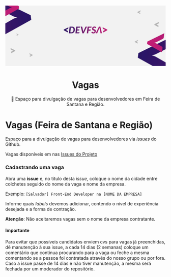 <p align="center">
<img src="images/cover.jpg" alt="Dev FSA">
</p>
<h1 align="center">Vagas</h1>
<p align="center">🔬 Espaço para divulgação de vagas para desenvolvedores em Feira de Santana e Região.</p>

# Vagas (Feira de Santana e Região)

Espaço para a divulgação de vagas para desenvolvedores via _issues_ do Github.

Vagas disponíveis em nas [ Issues do Projeto ](https://github.com/frontendbr/vagas/issues)

### Cadastrando uma vaga

Abra uma **issue** e, no titulo desta _issue_, coloque o nome da cidade entre colchetes seguido do nome da vaga e nome da empresa.

Exemplo: `[Salvador] Front-End Developer na [NOME DA EMPRESA]`

Informe quais _labels_ devemos adicionar, contendo o nível de experiência desejada e a forma de contração.

**Atenção**: Não aceitaremos vagas sem o nome da empresa contratante.

#### Importante

Para evitar que possíveis candidatos enviem cvs para vagas já preenchidas, dê manutenção à sua issue, a cada 14 dias (2 semanas) coloque um comentário que continua procurando para a vaga ou feche a mesma comentando se a pessoa foi contratada através do nosso grupo ou por fora. Caso a issue passe de 14 dias e não tiver manutenção, a mesma será fechada por um moderador do repositório.
